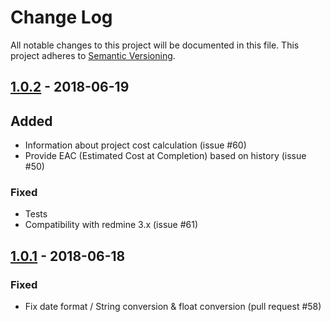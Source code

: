# Change Log
All notable changes to this project will be documented in this file. This project adheres to [Semantic Versioning](http://semver.org/).

## [1.0.2](https://github.com/imaginary-cloud/redmine_evm/tree/v1.0.2) - 2018-06-19

## Added

- Information about project cost calculation (issue #60)
- Provide EAC (Estimated Cost at Completion) based on history (issue #50)

### Fixed

- Tests
- Compatibility with redmine 3.x (issue #61)

## [1.0.1](https://github.com/imaginary-cloud/redmine_evm/tree/v1.0.1) - 2018-06-18

### Fixed

- Fix date format / String conversion & float conversion (pull request #58)
